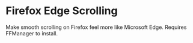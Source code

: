 # Firefox Edge Scrolling
Make smooth scrolling on Firefox feel more like Microsoft Edge.
Requires FFManager to install.
